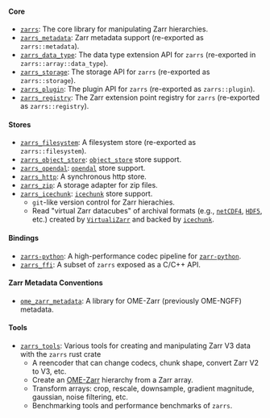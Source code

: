 #### Core
- [`zarrs`]: The core library for manipulating Zarr hierarchies.
- [`zarrs_metadata`]: Zarr metadata support (re-exported as `zarrs::metadata`).
- [`zarrs_data_type`]: The data type extension API for `zarrs` (re-exported in `zarrs::array::data_type`).
- [`zarrs_storage`]: The storage API for `zarrs` (re-exported as `zarrs::storage`).
- [`zarrs_plugin`]: The plugin API for `zarrs` (re-exported as `zarrs::plugin`).
- [`zarrs_registry`]: The Zarr extension point registry for `zarrs` (re-exported as `zarrs::registry`).

#### Stores
- [`zarrs_filesystem`]: A filesystem store (re-exported as `zarrs::filesystem`).
- [`zarrs_object_store`]: [`object_store`] store support.
- [`zarrs_opendal`]: [`opendal`] store support.
- [`zarrs_http`]: A synchronous http store.
- [`zarrs_zip`]: A storage adapter for zip files.
- [`zarrs_icechunk`]: [`icechunk`] store support.
  - `git`-like version control for Zarr hierachies.
  - Read "virtual Zarr datacubes" of archival formats (e.g., [`netCDF4`](https://www.unidata.ucar.edu/software/netcdf/), [`HDF5`](https://www.hdfgroup.org/solutions/hdf5/), etc.) created by [`VirtualiZarr`](https://github.com/zarr-developers/VirtualiZarr) and backed by [`icechunk`].

#### Bindings
- [`zarrs-python`]: A high-performance codec pipeline for [`zarr-python`].
- [`zarrs_ffi`]: A subset of `zarrs` exposed as a C/C++ API.

#### Zarr Metadata Conventions
- [`ome_zarr_metadata`]: A library for OME-Zarr (previously OME-NGFF) metadata.

#### Tools
- [`zarrs_tools`]: Various tools for creating and manipulating Zarr V3 data with the `zarrs` rust crate
  - A reencoder that can change codecs, chunk shape, convert Zarr V2 to V3, etc.
  - Create an [OME-Zarr] hierarchy from a Zarr array.
  - Transform arrays: crop, rescale, downsample, gradient magnitude, gaussian, noise filtering, etc.
  - Benchmarking tools and performance benchmarks of `zarrs`.

[`zarrs`]: https://docs.rs/zarrs/latest/zarrs/
[`zarrs_data_type`]: https://docs.rs/zarrs_data_type/latest/zarrs_data_type/
[`zarrs_metadata`]: https://docs.rs/zarrs_metadata/latest/zarrs_metadata/
[`zarrs_plugin`]: https://docs.rs/zarrs_plugin/latest/zarrs_plugin/
[`zarrs_registry`]: https://docs.rs/zarrs_plugin/latest/zarrs_registry/
[`zarrs_storage`]: https://docs.rs/zarrs_storage/latest/zarrs_storage/
[`zarrs_filesystem`]: https://docs.rs/zarrs_filesystem/latest/zarrs_filesystem/
[`zarrs_http`]: https://docs.rs/zarrs_http/latest/zarrs_http/
[`zarrs_object_store`]: https://docs.rs/zarrs_object_store/latest/zarrs_object_store/
[`zarrs_opendal`]: https://docs.rs/zarrs_opendal/latest/zarrs_opendal/
[`zarrs_zip`]: https://docs.rs/zarrs_zip/latest/zarrs_zip/
[`zarrs_icechunk`]: https://docs.rs/zarrs_icechunk/latest/zarrs_icechunk/
[`zarrs_ffi`]: https://docs.rs/zarrs_ffi/latest/zarrs_ffi/
[`zarrs-python`]: https://github.com/ilan-gold/zarrs-python
[`zarr-python`]: https://github.com/zarr-developers/zarr-python
[`zarrs_tools`]: https://docs.rs/zarrs_tools/latest/zarrs_tools/
[`ome_zarr_metadata`]: https://docs.rs/ome_zarr_metadata/latest/ome_zarr_metadata/
[`object_store`]: https://docs.rs/object_store/latest/object_store/
[`opendal`]: https://docs.rs/opendal/latest/opendal/
[`icechunk`]: https://github.com/earth-mover/icechunk

[OME-Zarr]: https://ngff.openmicroscopy.org/latest/
